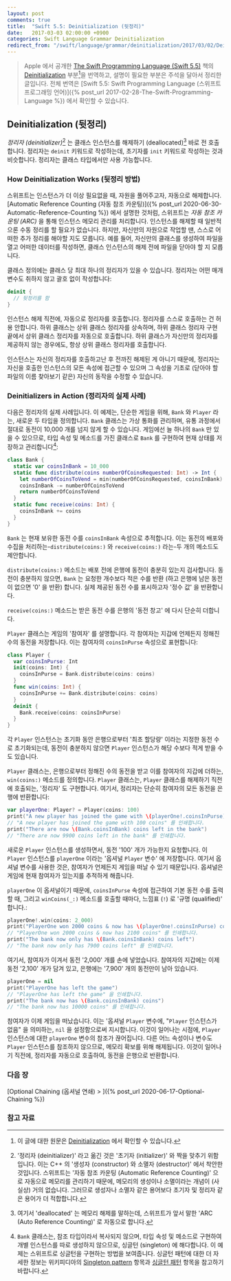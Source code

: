 ```yaml
---
layout: post
comments: true
title:  "Swift 5.5: Deinitialization (뒷정리)"
date:   2017-03-03 02:00:00 +0900
categories: Swift Language Grammar Deinitialization
redirect_from: "/swift/language/grammar/deinitialization/2017/03/02/Deinitialization.html"
---
```


> Apple 에서 공개한 [The Swift Programming Language (Swift 5.5)](https://docs.swift.org/swift-book/) 책의 [Deinitialization](https://docs.swift.org/swift-book/LanguageGuide/Deinitialization.html) 부분[^Deinitialization]을 번역하고, 설명이 필요한 부분은 주석을 달아서 정리한 글입니다. 전체 번역은 [Swift 5.5: Swift Programming Language (스위프트 프로그래밍 언어)]({% post_url 2017-02-28-The-Swift-Programming-Language %}) 에서 확인할 수 있습니다.

## Deinitialization (뒷정리)

_정리자 (deinitializer)_[^deinitializer] 는 클래스 인스턴스를 해제하기 (deallocated)[^deallocated] 바로 전 호출합니다. 정리자는 `deinit` 키워드로 작성하는데, 초기자를 `init` 키워드로 작성하는 것과 비슷합니다. 정리자는 클래스 타입에서만 사용 가능합니다.

### How Deinitialization Works (뒷정리 방법)

스위프트는 인스턴스가 더 이상 필요없을 때, 자원을 풀어주고자, 자동으로 해제합니다. [Automatic Reference Counting (자동 참조 카운팅)]({% post_url 2020-06-30-Automatic-Reference-Counting %}) 에서 설명한 것처럼, 스위프트는 _자동 참조 카운팅 (ARC)_ 을 통해 인스턴스 메모리 관리를 처리합니다. 인스턴스를 해제할 때 일반적으론 수동 정리를 할 필요가 없습니다. 하지만, 자신만의 자원으로 작업할 땐, 스스로 어떠한 추가 정리를 해야할 지도 모릅니다. 예를 들어, 자신만의 클래스를 생성하여 파일을 열고 어떠한 데이터를 작성하면, 클래스 인스턴스의 해제 전에 파일을 닫아야 할 지 모릅니다.

클래스 정의에는 클래스 당 최대 하나의 정리자가 있을 수 있습니다. 정리자는 어떤 매개 변수도 취하지 않고 괄호 없이 작성합니다:

```swift
deinit {
  // 뒷정리를 함
}
```

인스턴스 해제 직전에, 자동으로 정리자를 호출합니다. 정리자를 스스로 호출하는 건 허용 안합니다. 하위 클래스는 상위 클래스 정리자를 상속하며, 하위 클래스 정리자 구현 끝에서 상위 클래스 정리자를 자동으로 호출합니다. 하위 클래스가 자신만의 정리자를 제공하지 않는 경우에도, 항상 상위 클래스 정리자를 호출합니다.

인스턴스는 자신의 정리자를 호출하고난 후 전까진 해제된 게 아니기 때문에, 정리자는 자신을 호출한 인스턴스의 모든 속성에 접근할 수 있으며 그 속성을 기초로 (닫아야 할 파일의 이름 찾아보기 같은) 자신의 동작을 수정할 수 있습니다.

### Deinitializers in Action (정리자의 실제 사례)

다음은 정리자의 실제 사례입니다. 이 예제는, 단순한 게임을 위해, `Bank` 와 `Player` 라는, 새로운 두 타입을 정의합니다. `Bank` 클래스는 가상 통화를 관리하며, 유통 과정에서 절대로 동전이 10,000 개를 넘지 않게 할 수 있습니다. 게임에선 늘 하나의 `Bank` 만 있을 수 있으므로, 타입 속성 및 메소드를 가진 클래스로 `Bank` 를 구현하여 현재 상태를 저장하고 관리합니다[^singleton]:

```swift
class Bank {
  static var coinsInBank = 10_000
  static func distribute(coins numberOfCoinsRequested: Int) -> Int {
    let numberOfCoinsToVend = min(numberOfCoinsRequested, coinsInBank)
    coinsInBank -= numberOfCoinsToVend
    return numberOfCoinsToVend
  }
  static func receive(coins: Int) {
    coinsInBank += coins
  }
}
```

`Bank` 는 현재 보유한 동전 수를 `coinsInBank` 속성으로 추적합니다. 이는 동전의 배포와 수집을 처리하는-`distribute(coins:)` 와 `receive(coins:)` 라는-두 개의 메소드도 제안합니다.

`distribute(coins:)` 메소드는 배포 전에 은행에 동전이 충분히 있는지 검사합니다. 동전이 충분하지 않으면, `Bank` 는 요청한 개수보다 적은 수를 반환 (하고 은행에 남은 동전이 없으면 '0' 을 반환) 합니다. 실제 제공된 동전 수를 표시하고자 '정수 값' 을 반환합니다.

`receive(coins:)` 메소드는 받은 동전 수를 은행의 '동전 창고' 에 다시 단순히 더합니다.

`Player` 클래스는 게임의 '참여자' 를 설명합니다. 각 참여자는 지갑에 언제든지 정해진 수의 동전을 저장합니다. 이는 참여자의 `coinsInPurse` 속성으로 표현합니다:

```swift
class Player {
  var coinsInPurse: Int
  init(coins: Int) {
    coinsInPurse = Bank.distribute(coins: coins)
  }
  func win(coins: Int) {
    coinsInPurse += Bank.distribute(coins: coins)
  }
  deinit {
    Bank.receive(coins: coinsInPurse)
  }
}
```

각 `Player` 인스턴스는 초기화 동안 은행으로부터 '최초 할당량' 이라는 지정한 동전 수로 초기화되는데, 동전이 충분하지 않으면 `Player` 인스턴스가 해당 수보다 적게 받을 수도 있습니다.

`Player` 클래스는, 은행으로부터 정해진 수의 동전을 받고 이를 참여자의 지갑에 더하는, `win(coins:)` 메소드를 정의합니다. `Player` 클래스는, `Player` 클래스를 해제하기 직전에 호출되는, '정리자' 도 구현합니다. 여기서, 정리자는 단순히 참여자의 모든 동전을 은행에 반환합니다:

```swift
var playerOne: Player? = Player(coins: 100)
print("A new player has joined the game with \(playerOne!.coinsInPurse) coins")
// "A new player has joined the game with 100 coins" 를 인쇄합니다.
print("There are now \(Bank.coinsInBank) coins left in the bank")
// "There are now 9900 coins left in the bank" 를 인쇄합니다.
```

새로운 `Player` 인스턴스를 생성하면서, 동전 '100' 개가 가능한지 요청합니다. 이 `Player` 인스턴스를 `playerOne` 이라는 '옵셔널 `Player` 변수' 에 저장합니다. 여기서 옵셔널 변수를 사용한 것은, 참여자가 언제든지 게임을 떠날 수 있기 때문입니다. 옵셔널은 게임에 현재 참여자가 있는지를 추적하게 해줍니다.

`playerOne` 이 옵셔널이기 때문에, `coinsInPurse` 속성에 접근하여 기본 동전 수를 출력할 때, 그리고 `winCoins(_:)` 메소드를 호출할 때마다, 느낌표 (`!`) 로 '규명 (qualified)' 합니다.:

```swift
playerOne!.win(coins: 2_000)
print("PlayerOne won 2000 coins & now has \(playerOne!.coinsInPurse) coins")
// "PlayerOne won 2000 coins & now has 2100 coins" 를 인쇄합니다.
print("The bank now only has \(Bank.coinsInBank) coins left")
// "The bank now only has 7900 coins left" 를 인쇄합니다.
```

여기서, 참여자가 이겨서 동전 '2,000' 개를 손에 넣었습니다. 참여자의 지갑에는 이제 동전 '2,100' 개가 담겨 있고, 은행에는 '7,900' 개의 동전만이 남아 있습니다.

```swift
playerOne = nil
print("PlayerOne has left the game")
// "PlayerOne has left the game" 을 인쇄합니다.
print("The bank now has \(Bank.coinsInBank) coins")
// "The bank now has 10000 coins" 를 인쇄합니다.
```

참여자가 이제 게임을 떠났습니다. 이는 '옵셔널 `Player` 변수에, "`Player` 인스턴스가 없음" 을 의미하는, `nil` 을 설정함으로써 지시합니다. 이것이 일어나는 시점에, `Player` 인스턴스에 대한 `playerOne` 변수의 참조가 끊어집니다. 다른 어느 속성이나 변수도 `Player` 인스턴스를 참조하지 않으므로, 메모리 확보를 위해 해제됩니다. 이것이 일어나기 직전에, 정리자를 자동으로 호출하여, 동전을 은행으로 반환합니다.

### 다음 장

[Optional Chaining (옵셔널 연쇄) > ]({% post_url 2020-06-17-Optional-Chaining %})

### 참고 자료

[^Deinitialization]: 이 글에 대한 원문은 [Deinitialization](https://docs.swift.org/swift-book/LanguageGuide/Deinitialization.html) 에서 확인할 수 있습니다.

[^swift-update]: 스위프트 5.3 은 2020-06-22 에 WWDC 20 에 맞춰서 발표 되었다가, 2020-09-16 일에 다시 갱신 되었습니다.

[^deinitializer]: '정리자 (deinitializer)' 라고 옮긴 것은 '초기자 (initializer)' 와 짝을 맞추기 위함입니다. 이는 C++ 의 '생성자 (constructor) 와 소멸자 (destructor)' 에서 착안한 것입니다. 스위프트는 '자동 참조 카운팅 (Automatic Reference Counting)' 으로 자동으로 메모리를 관리하기 때문에, 메모리의 생성이나 소멸이라는 개념이 (사실상) 거의 없습니다. 그러므로 생성자나 소멸자 같은 용어보다 초기자 및 정리자 같은 용어가 더 적합합니다.

[^deallocated]: 여기서 'deallocated' 는 메모리 해제를 말하는데, 스위프트가 앞서 말한 'ARC (Auto Reference Counting)' 로 자동으로 합니다.

[^singleton]: `Bank` 클래스는, 참조 타입이라서 복사되지 않으며, 타입 속성 및 메소드로 구현하여 개별 인스턴스를 따로 생성하지 않으므로, 싱글턴 (singleton) 에 해다합니다. 이 예제는 스위프트로 싱글턴을 구현하는 방법을 보여줍니다. 싱글턴 패턴에 대한 더 자세한 정보는 위키피디아의 [Singleton pattern](https://en.wikipedia.org/wiki/Singleton_pattern) 항목과 [싱글턴 패턴](https://ko.wikipedia.org/wiki/싱글턴_패턴) 항목을 참고하기 바랍니다.
